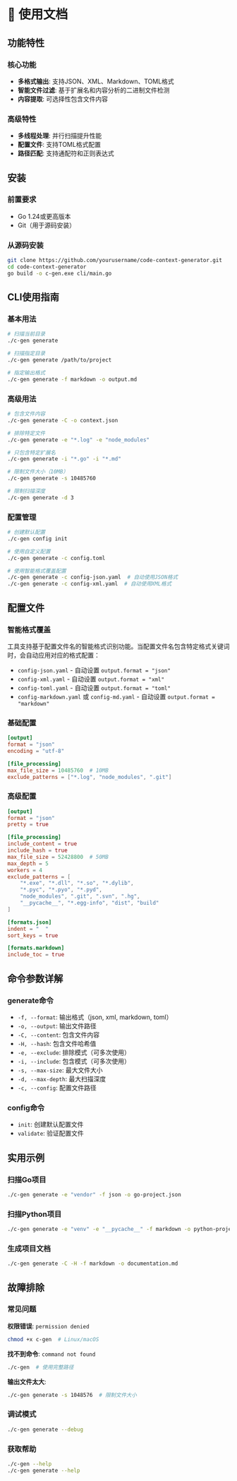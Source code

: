 # 📖 使用文档

## 功能特性

### 核心功能
- **多格式输出**: 支持JSON、XML、Markdown、TOML格式
- **智能文件过滤**: 基于扩展名和内容分析的二进制文件检测
- **内容提取**: 可选择性包含文件内容

### 高级特性
- **多线程处理**: 并行扫描提升性能
- **配置文件**: 支持TOML格式配置
- **路径匹配**: 支持通配符和正则表达式

## 安装

### 前置要求
- Go 1.24或更高版本
- Git（用于源码安装）

### 从源码安装
```bash
git clone https://github.com/yourusername/code-context-generator.git
cd code-context-generator
go build -o c-gen.exe cli/main.go
```

## CLI使用指南

### 基本用法
```bash
# 扫描当前目录
./c-gen generate

# 扫描指定目录
./c-gen generate /path/to/project

# 指定输出格式
./c-gen generate -f markdown -o output.md
```

### 高级用法
```bash
# 包含文件内容
./c-gen generate -C -o context.json

# 排除特定文件
./c-gen generate -e "*.log" -e "node_modules"

# 只包含特定扩展名
./c-gen generate -i "*.go" -i "*.md"

# 限制文件大小（10MB）
./c-gen generate -s 10485760

# 限制扫描深度
./c-gen generate -d 3
```



### 配置管理
```bash
# 创建默认配置
./c-gen config init

# 使用自定义配置
./c-gen generate -c config.toml

# 使用智能格式覆盖配置
./c-gen generate -c config-json.yaml  # 自动使用JSON格式
./c-gen generate -c config-xml.yaml  # 自动使用XML格式
```

## 配置文件

### 智能格式覆盖
工具支持基于配置文件名的智能格式识别功能。当配置文件名包含特定格式关键词时，会自动应用对应的格式配置：

- `config-json.yaml` - 自动设置 `output.format = "json"`
- `config-xml.yaml` - 自动设置 `output.format = "xml"`
- `config-toml.yaml` - 自动设置 `output.format = "toml"`
- `config-markdown.yaml` 或 `config-md.yaml` - 自动设置 `output.format = "markdown"`

### 基础配置
```toml
[output]
format = "json"
encoding = "utf-8"

[file_processing]
max_file_size = 10485760  # 10MB
exclude_patterns = ["*.log", "node_modules", ".git"]
```

### 高级配置
```toml
[output]
format = "json"
pretty = true

[file_processing]
include_content = true
include_hash = true
max_file_size = 52428800  # 50MB
max_depth = 5
workers = 4
exclude_patterns = [
    "*.exe", "*.dll", "*.so", "*.dylib",
    "*.pyc", "*.pyo", "*.pyd",
    "node_modules", ".git", ".svn", ".hg",
    "__pycache__", "*.egg-info", "dist", "build"
]

[formats.json]
indent = "  "
sort_keys = true

[formats.markdown]
include_toc = true
```

## 命令参数详解

### generate命令
- `-f, --format`: 输出格式（json, xml, markdown, toml）
- `-o, --output`: 输出文件路径
- `-C, --content`: 包含文件内容
- `-H, --hash`: 包含文件哈希值
- `-e, --exclude`: 排除模式（可多次使用）
- `-i, --include`: 包含模式（可多次使用）
- `-s, --max-size`: 最大文件大小
- `-d, --max-depth`: 最大扫描深度
- `-c, --config`: 配置文件路径

### config命令
- `init`: 创建默认配置文件
- `validate`: 验证配置文件

## 实用示例

### 扫描Go项目
```bash
./c-gen generate -e "vendor" -f json -o go-project.json
```

### 扫描Python项目
```bash
./c-gen generate -e "venv" -e "__pycache__" -f markdown -o python-project.md
```

### 生成项目文档
```bash
./c-gen generate -C -H -f markdown -o documentation.md
```

## 故障排除

### 常见问题

**权限错误**: `permission denied`
```bash
chmod +x c-gen  # Linux/macOS
```

**找不到命令**: `command not found`
```bash
./c-gen  # 使用完整路径
```

**输出文件太大**: 
```bash
./c-gen generate -s 1048576  # 限制文件大小
```

### 调试模式
```bash
./c-gen generate --debug
```

### 获取帮助
```bash
./c-gen --help
./c-gen generate --help
```